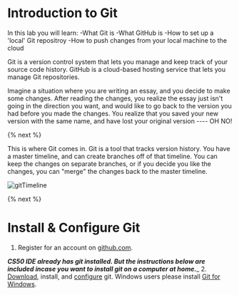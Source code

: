 # Introduction to Git

In this lab you will learn:
-What Git is
-What GitHub is
-How to set up a 'local' Git repositroy
-How to push changes from your local machine to the cloud

Git is a version control system that lets you manage and keep track of your source code history. GitHub is a cloud-based hosting service that lets you manage Git repositories.

Imagine a situation where you are writing an essay, and you decide to make some changes.  After reading the changes, you realize the essay just isn't going in the direction you want, and would like to go back to the version you had before you made the changes.  You realize that you saved your new version with the same name, and have lost your original version ---- OH NO!

{% next %}

This is where Git comes in.  Git is a tool that tracks version history.  You have a master timeline, and can create branches off of that timeline.  You can keep the changes on separate branches, or if you decide you like the changes, you can "merge" the changes back to the master timeline.

![gitTimeline](https://raw.githubusercontent.com/jmichalenko/cs50labs/2020/gitIntro/gitTimeline.png)

{% next %}

# Install & Configure Git

1. Register for an account on [github.com](https://github.com/).

__***CS50 IDE already has git installed.  But the instructions below are included incase you want to install git on a computer at home.***___
2. [Download](https://git-scm.com/downloads), install, and [configure](https://git-scm.com/book/en/v2/Getting-Started-First-Time-Git-Setup) git. Windows users please install [Git for Windows](https://gitforwindows.org/).



